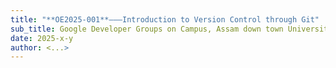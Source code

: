```yaml
---
title: "**OE2025-001**———Introduction to Version Control through Git"
sub_title: Google Developer Groups on Campus, Assam down town University
date: 2025-x-y
author: <...>
---
```

